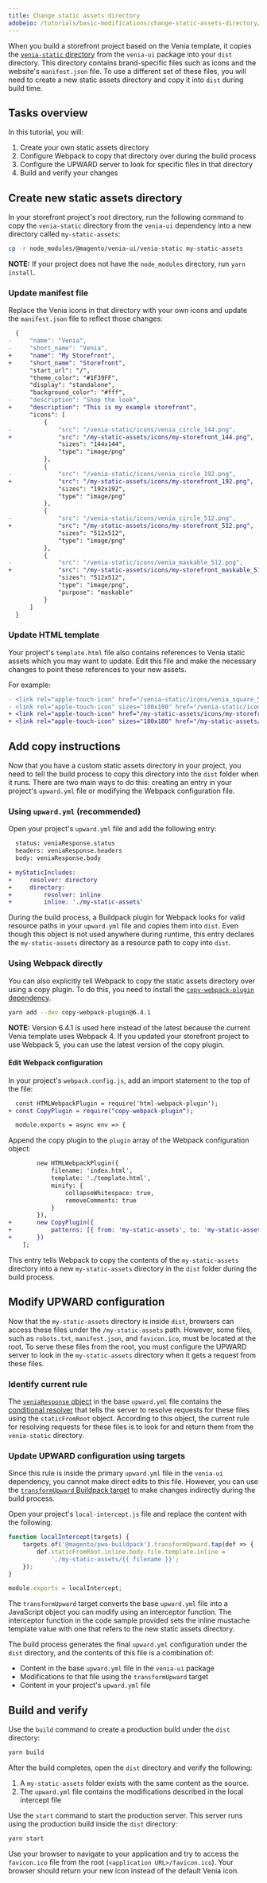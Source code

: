 ```yaml
---
title: Change static assets directory
adobeio: /tutorials/basic-modifications/change-static-assets-directory/
---
```


When you build a storefront project based on the Venia template, it copies the [`venia-static` directory][] from the `venia-ui` package into your `dist` directory.
This directory contains brand-specific files such as icons and the website's `manifest.json` file.
To use a different set of these files, you will need to create a new static assets directory and copy it into `dist` during build time.

[`venia-static` directory]: https://github.com/magento/pwa-studio/tree/develop/packages/venia-ui/venia-static

## Tasks overview

In this tutorial, you will:

1. Create your own static assets directory
2. Configure Webpack to copy that directory over during the build process
3. Configure the UPWARD server to look for specific files in that directory
4. Build and verify your changes

## Create new static assets directory

In your storefront project's root directory, run the following command to copy the `venia-static` directory from the `venia-ui` dependency into a new directory called `my-static-assets`:

``` sh
cp -r node_modules/@magento/venia-ui/venia-static my-static-assets
```

**NOTE:**
If your project does not have the `node_modules` directory, run `yarn install`.

### Update manifest file

Replace the Venia icons in that directory with your own icons and update the `manifest.json` file to reflect those changes:

```diff
  {
-     "name": "Venia",
-     "short_name": "Venia",
+     "name": "My Storefront",
+     "short_name": "Storefront",
      "start_url": "/",
      "theme_color": "#1F39FF",
      "display": "standalone",
      "background_color": "#fff",
-     "description": "Shop the look",
+     "description": "This is my example storefront",
      "icons": [
          {
-             "src": "/venia-static/icons/venia_circle_144.png",
+             "src": "/my-static-assets/icons/my-storefront_144.png",
              "sizes": "144x144",
              "type": "image/png"
          },
          {
-             "src": "/venia-static/icons/venia_circle_192.png",
+             "src": "/my-static-assets/icons/my-storefront_192.png",
              "sizes": "192x192",
              "type": "image/png"
          },
          {
-             "src": "/venia-static/icons/venia_circle_512.png",
+             "src": "/my-static-assets/icons/my-storefront_512.png",
              "sizes": "512x512",
              "type": "image/png"
          },
          {
-             "src": "/venia-static/icons/venia_maskable_512.png",
+             "src": "/my-static-assets/icons/my-storefront_maskable_512.png",
              "sizes": "512x512",
              "type": "image/png",
              "purpose": "maskable"
          }
      ]
  }
```

### Update HTML template

Your project's `template.html` file also contains references to Venia static assets which you may want to update.
Edit this file and make the necessary changes to point these references to your new assets.

For example:

```diff
- <link rel="apple-touch-icon" href="/venia-static/icons/venia_square_57.png">
- <link rel="apple-touch-icon" sizes="180x180" href="/venia-static/icons/apple-touch-icon.png">
+ <link rel="apple-touch-icon" href="/my-static-assets/icons/my-storefront_57.png">
+ <link rel="apple-touch-icon" sizes="180x180" href="/my-static-assets/icons/apple-touch-icon.png">
```

## Add copy instructions

Now that you have a custom static assets directory in your project, you need to tell the build process to copy this directory into the `dist` folder when it runs.
There are two main ways to do this: creating an entry in your project's `upward.yml` file or modifying the Webpack configuration file.

### Using `upward.yml` (recommended)

Open your project's `upward.yml` file and add the following entry:

```diff
  status: veniaResponse.status
  headers: veniaResponse.headers
  body: veniaResponse.body

+ myStaticIncludes:
+     resolver: directory
+     directory:
+         resolver: inline
+         inline: './my-static-assets'
```

During the build process, a Buildpack plugin for Webpack looks for valid resource paths in your `upward.yml` file and copies them into `dist`.
Even though this object is not used anywhere during runtime, this entry declares the `my-static-assets` directory as a resource path to copy into `dist`.

### Using Webpack directly

You can also explicitly tell Webpack to copy the static assets directory over using a copy plugin.
To do this, you need to install the [`copy-webpack-plugin` dependency][].

[`copy-webpack-plugin` dependency]: https://github.com/webpack-contrib/copy-webpack-plugin

```sh
yarn add --dev copy-webpack-plugin@6.4.1
```

**NOTE:**
Version 6.4.1 is used here instead of the latest because the current Venia template uses Webpack 4.
If you updated your storefront project to use Webpack 5, you can use the latest version of the copy plugin.

#### Edit Webpack configuration

In your project's `webpack.config.js`, add an import statement to the top of the file:

```diff
  const HTMLWebpackPlugin = require('html-webpack-plugin');
+ const CopyPlugin = require("copy-webpack-plugin");

  module.exports = async env => {
```

Append the copy plugin to the `plugin` array of the Webpack configuration object:

```diff
        new HTMLWebpackPlugin({
            filename: 'index.html',
            template: './template.html',
            minify: {
                collapseWhitespace: true,
                removeComments: true
            }
        }),
+       new CopyPlugin({
+           patterns: [{ from: 'my-static-assets', to: 'my-static-assets' }]
+       })
    ];
```

This entry tells Webpack to copy the contents of the `my-static-assets` directory into a new `my-static-assets` directory in the `dist` folder during the build process.

## Modify UPWARD configuration

Now that the `my-static-assets` directory is inside `dist`, browsers can access these files under the `/my-static-assets` path.
However, some files, such as `robots.txt`, `manifest.json`, and `favicon.ico`, must be located at the root.
To serve these files from the root, you must configure the UPWARD server to look in the `my-static-assets` directory when it gets a request from these files.

### Identify current rule

The [`veniaResponse` object][] in the base `upward.yml` file contains the [conditional resolver][] that tells the server to resolve requests for these files using the `staticFromRoot` object.
According to this object, the current rule for resolving requests for these files is to look for and return them from the `venia-static` directory.

[`veniaResponse` object]: https://github.com/magento/pwa-studio/blob/develop/packages/venia-ui/upward.yml
[conditional resolver]: https://github.com/magento/pwa-studio/blob/develop/packages/venia-ui/upward.yml

### Update UPWARD configuration using targets

Since this rule is inside the primary `upward.yml` file in the `venia-ui` dependency, you cannot make direct edits to this file.
However, you can use the [`transformUpward` Buildpack target][] to make changes indirectly during the build process.

[`transformUpward` Buildpack target]: <{% link pwa-buildpack/reference/targets/index.md %}>

Open your project's `local-intercept.js` file and replace the content with the following:

```js
function localIntercept(targets) {
    targets.of('@magento/pwa-buildpack').transformUpward.tap(def => {
        def.staticFromRoot.inline.body.file.template.inline =
            './my-static-assets/{{ filename }}';
    });
}

module.exports = localIntercept;
```

The `transformUpward` target converts the base `upward.yml` file into a JavaScript object you can modify using an interceptor function.
The interceptor function in the code sample provided sets the inline mustache template value with one that refers to the new static assets directory.

The build process generates the final `upward.yml` configuration under the `dist` directory, and the contents of this file is a combination of:

- Content in the base `upward.yml` file in the `venia-ui` package
- Modifications to that file using the `transformUpward` target
- Content in your project's `upward.yml` file

## Build and verify

Use the `build` command to create a production build under the `dist` directory:

```sh
yarn build
```

After the build completes, open the `dist` directory and verify the following:

1. A `my-static-assets` folder exists with the same content as the source.
2. The `upward.yml` file contains the modifications described in the local intercept file

Use the `start` command to start the production server.
This server runs using the production build inside the `dist` directory:

```sh
yarn start
```

Use your browser to navigate to your application and try to access the `favicon.ico` file from the root (`<application URL>/favicon.ico`).
Your browser should return your new icon instead of the default Venia icon.
